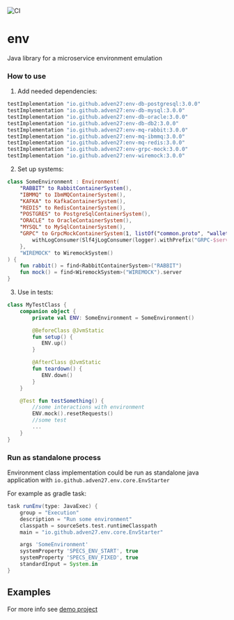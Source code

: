 ![CI](https://github.com/Adven27/env/workflows/CI/badge.svg)

# env

Java library for a microservice environment emulation

### How to use

1. Add needed dependencies:

```groovy
testImplementation "io.github.adven27:env-db-postgresql:3.0.0"
testImplementation "io.github.adven27:env-db-mysql:3.0.0"
testImplementation "io.github.adven27:env-db-oracle:3.0.0"
testImplementation "io.github.adven27:env-db-db2:3.0.0"
testImplementation "io.github.adven27:env-mq-rabbit:3.0.0"
testImplementation "io.github.adven27:env-mq-ibmmq:3.0.0"
testImplementation "io.github.adven27:env-mq-redis:3.0.0"
testImplementation "io.github.adven27:env-grpc-mock:3.0.0"
testImplementation "io.github.adven27:env-wiremock:3.0.0"
```

2. Set up systems:

```kotlin
class SomeEnvironment : Environment(
    "RABBIT" to RabbitContainerSystem(),
    "IBMMQ" to IbmMQContainerSystem(),
    "KAFKA" to KafkaContainerSystem(),
    "REDIS" to RedisContainerSystem(),
    "POSTGRES" to PostgreSqlContainerSystem(),
    "ORACLE" to OracleContainerSystem(),
    "MYSQL" to MySqlContainerSystem(),
    "GRPC" to GrpcMockContainerSystem(1, listOf("common.proto", "wallet.proto")).apply {
        withLogConsumer(Slf4jLogConsumer(logger).withPrefix("GRPC-$serviceId"))
    },
    "WIREMOCK" to WiremockSystem()
) {
    fun rabbit() = find<RabbitContainerSystem>("RABBIT")
    fun mock() = find<WiremockSystem>("WIREMOCK").server
}
```      

3. Use in tests:

```kotlin 
class MyTestClass {
    companion object {
        private val ENV: SomeEnvironment = SomeEnvironment() 

        @BeforeClass @JvmStatic 
        fun setup() {
           ENV.up()
        }

        @AfterClass @JvmStatic 
        fun teardown() {
           ENV.down()
        }
    }

    @Test fun testSomething() {
        //some interactions with environment
        ENV.mock().resetRequests()
        //some test
        ...
    }
} 
```

### Run as standalone process

Environment class implementation could be run as standalone java application with `io.github.adven27.env.core.EnvStarter`

For example as gradle task:

```groovy
task runEnv(type: JavaExec) {
    group = "Execution"
    description = "Run some environment"
    classpath = sourceSets.test.runtimeClasspath
    main = "io.github.adven27.env.core.EnvStarter"

    args 'SomeEnvironment'
    systemProperty 'SPECS_ENV_START', true
    systemProperty 'SPECS_ENV_FIXED', true
    standardInput = System.in
}
``` 

## Examples

For more info see [demo project](https://github.com/Adven27/service-tests/blob/master/demo/src/test/kotlin/specs/Specs.kt#L51)

